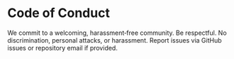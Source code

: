 # Code of Conduct

We commit to a welcoming, harassment‑free community. Be respectful. No discrimination, personal attacks, or harassment.
Report issues via GitHub issues or repository email if provided.
